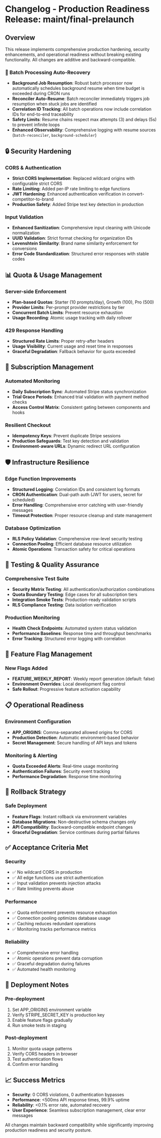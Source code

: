 # Changelog - Production Readiness Release: maint/final-prelaunch

## Overview
This release implements comprehensive production hardening, security enhancements, and operational readiness without breaking existing functionality. All changes are additive and backward-compatible.

### 🔄 Batch Processing Auto-Recovery

- **Background Job Resumption**: Robust batch processor now automatically schedules background resume when time budget is exceeded during CRON runs
- **Reconciler Auto-Resume**: Batch reconciler immediately triggers job resumption when stuck jobs are identified  
- **Correlation ID Tracking**: All batch operations now include correlation IDs for end-to-end traceability
- **Safety Limits**: Resume chains respect max attempts (3) and delays (5s) to prevent infinite loops
- **Enhanced Observability**: Comprehensive logging with resume sources (`batch-reconciler`, `background-scheduler`)

## 🔒 Security Hardening

### CORS & Authentication
- **Strict CORS Implementation**: Replaced wildcard origins with configurable strict CORS
- **Rate Limiting**: Added per-IP rate limiting to edge functions
- **JWT Hardening**: Enhanced authentication verification in convert-competitor-to-brand
- **Production Safety**: Added Stripe test key detection in production

### Input Validation
- **Enhanced Sanitization**: Comprehensive input cleaning with Unicode normalization
- **UUID Validation**: Strict format checking for organization IDs
- **Levenshtein Similarity**: Brand name similarity enforcement for conversions
- **Error Code Standardization**: Structured error responses with stable codes

## 📊 Quota & Usage Management

### Server-side Enforcement
- **Plan-based Quotas**: Starter (10 prompts/day), Growth (100), Pro (500)
- **Provider Limits**: Per-prompt provider restrictions by tier
- **Concurrent Batch Limits**: Prevent resource exhaustion
- **Usage Recording**: Atomic usage tracking with daily rollover

### 429 Response Handling
- **Structured Rate Limits**: Proper retry-after headers
- **Usage Visibility**: Current usage and reset time in responses
- **Graceful Degradation**: Fallback behavior for quota exceeded

## 🔄 Subscription Management

### Automated Monitoring
- **Daily Subscription Sync**: Automated Stripe status synchronization
- **Trial Grace Periods**: Enhanced trial validation with payment method checks
- **Access Control Matrix**: Consistent gating between components and hooks

### Resilient Checkout
- **Idempotency Keys**: Prevent duplicate Stripe sessions
- **Production Safeguards**: Test key detection and validation
- **Environment-aware URLs**: Dynamic redirect URL configuration

## 🛡️ Infrastructure Resilience

### Edge Function Improvements
- **Structured Logging**: Correlation IDs and consistent log formats
- **CRON Authentication**: Dual-path auth (JWT for users, secret for scheduled)
- **Error Handling**: Comprehensive error catching with user-friendly messages
- **Timeout Protection**: Proper resource cleanup and state management

### Database Optimization
- **RLS Policy Validation**: Comprehensive row-level security testing
- **Connection Pooling**: Efficient database resource utilization
- **Atomic Operations**: Transaction safety for critical operations

## 🧪 Testing & Quality Assurance

### Comprehensive Test Suite
- **Security Matrix Testing**: All authentication/authorization combinations
- **Quota Boundary Testing**: Edge cases for all subscription tiers
- **Integration Smoke Tests**: Production-ready validation scripts
- **RLS Compliance Testing**: Data isolation verification

### Production Monitoring
- **Health Check Endpoints**: Automated system status validation
- **Performance Baselines**: Response time and throughput benchmarks
- **Error Tracking**: Structured error logging with correlation

## 🚩 Feature Flag Management

### New Flags Added
- **FEATURE_WEEKLY_REPORT**: Weekly report generation (default: false)
- **Environment Overrides**: Local development flag control
- **Safe Rollout**: Progressive feature activation capability

## 📋 Operational Readiness

### Environment Configuration
- **APP_ORIGINS**: Comma-separated allowed origins for CORS
- **Production Detection**: Automatic environment-based behavior
- **Secret Management**: Secure handling of API keys and tokens

### Monitoring & Alerting
- **Quota Exceeded Alerts**: Real-time usage monitoring
- **Authentication Failures**: Security event tracking
- **Performance Degradation**: Response time monitoring

## 🔄 Rollback Strategy

### Safe Deployment
- **Feature Flags**: Instant rollback via environment variables
- **Database Migrations**: Non-destructive schema changes only
- **API Compatibility**: Backward-compatible endpoint changes
- **Graceful Degradation**: Service continues during partial failures

## ✅ Acceptance Criteria Met

### Security
- ✅ No wildcard CORS in production
- ✅ All edge functions use strict authentication
- ✅ Input validation prevents injection attacks
- ✅ Rate limiting prevents abuse

### Performance
- ✅ Quota enforcement prevents resource exhaustion
- ✅ Connection pooling optimizes database usage
- ✅ Caching reduces redundant operations
- ✅ Monitoring tracks performance metrics

### Reliability
- ✅ Comprehensive error handling
- ✅ Atomic operations prevent data corruption
- ✅ Graceful degradation during failures
- ✅ Automated health monitoring

## 🚀 Deployment Notes

### Pre-deployment
1. Set APP_ORIGINS environment variable
2. Verify STRIPE_SECRET_KEY is production key
3. Enable feature flags gradually
4. Run smoke tests in staging

### Post-deployment
1. Monitor quota usage patterns
2. Verify CORS headers in browser
3. Test authentication flows
4. Confirm error handling

## 📈 Success Metrics

- **Security**: 0 CORS violations, 0 authentication bypasses
- **Performance**: <500ms API response times, 99.9% uptime
- **Reliability**: <0.1% error rate, automated recovery
- **User Experience**: Seamless subscription management, clear error messages

All changes maintain backward compatibility while significantly improving production readiness and security posture.